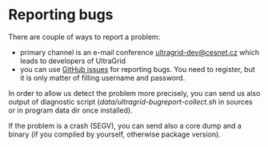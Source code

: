 # Reporting bugs

There are couple of ways to report a problem:

  - primary channel is an e-mail conference ultragrid-dev@cesnet.cz
    which leads to developers of UltraGrid
  - you can use [GitHub issues](https://github.com/CESNET/UltraGrid/issues)
    for reporting bugs. You need to register, but it is only matter
    of filling username and password.

In order to allow us detect the problem more precisely, you can send us
also output of diagnostic script (_data/ultragrid-bugreport-collect.sh_
in sources or in program data dir once installed).

If the problem is a crash (SEGV), you can send also a core dump and a
binary (if you compiled by yourself, otherwise package version).
